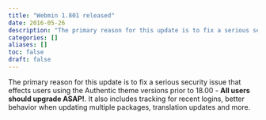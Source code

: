 ```yaml
---
title: "Webmin 1.801 released"
date: 2016-05-26
description: "The primary reason for this update is to fix a serious security issue that effects users using..."
categories: []
aliases: []
toc: false
draft: false
---
```

The primary reason for this update is to fix a serious security issue that effects users using the Authentic theme versions prior to 18.00 - **All users should upgrade ASAP!**. It also includes tracking for recent logins, better behavior when updating multiple packages, translation updates and more.
